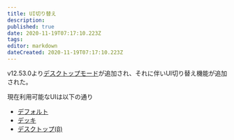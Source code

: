 ```yaml
---
title: UI切り替え
description: 
published: true
date: 2020-11-19T07:17:10.223Z
tags: 
editor: markdown
dateCreated: 2020-11-19T07:17:10.223Z
---
```


v12.53.0より[デスクトップモード](desktop)が追加され、それに伴いUI切り替え機能が追加された。

現在利用可能なUIは以下の通り
- [デフォルト](default)
- [デッキ](deck)
- [デスクトップ(β)](desktop)